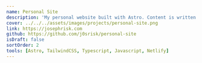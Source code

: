 ```yaml
---
name: Personal Site
description: 'My personal website built with Astro. Content is written in markdown and compiled to static HTML using Astros Content API. Built to showcase my projects and document my journey as a developer.'
cover: ../../../assets/images/projects/personal-site.png
link: https://josephrisk.com
github: https://github.com/j0srisk/personal-site
isDraft: false
sortOrder: 2
tools: [Astro, TailwindCSS, Typescript, Javascript, Netlify]
---
```

